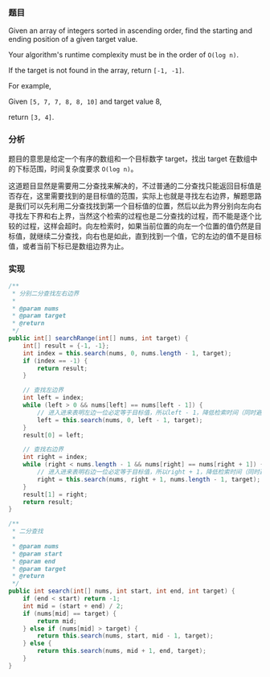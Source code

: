 ### 题目

Given an array of integers sorted in ascending order, find the starting and ending position of a given target value.

Your algorithm's runtime complexity must be in the order of `O(log n)`.

If the target is not found in the array, return `[-1, -1]`.

For example,

Given `[5, 7, 7, 8, 8, 10]` and target value 8,

return `[3, 4]`.

### 分析

题目的意思是给定一个有序的数组和一个目标数字 target，找出 target 在数组中的下标范围，时间复杂度要求 `O(log n)`。

这道题目显然是需要用二分查找来解决的，不过普通的二分查找只能返回目标值是否存在，这里需要找到的是目标值的范围，实际上也就是寻找左右边界，解题思路是我们可以先利用二分查找找到第一个目标值的位置，然后以此为界分别向左向右寻找左下界和右上界，当然这个检索的过程也是二分查找的过程，而不能是逐个比较的过程，这样会超时。向左检索时，如果当前位置的向左一个位置的值仍然是目标值，就继续二分查找，向右也是如此，直到找到一个值，它的左边的值不是目标值，或者当前下标已是数组边界为止。

### 实现

```java
/**
 * 分别二分查找左右边界
 *
 * @param nums
 * @param target
 * @return
 */
public int[] searchRange(int[] nums, int target) {
    int[] result = {-1, -1};
    int index = this.search(nums, 0, nums.length - 1, target);
    if (index == -1) {
        return result;
    }

    // 查找左边界
    int left = index;
    while (left > 0 && nums[left] == nums[left - 1]) {
        // 进入进来表明左边一位必定等于目标值，所以left - 1，降低检索时间（同时避免死循环）
        left = this.search(nums, 0, left - 1, target);
    }
    result[0] = left;

    // 查找右边界
    int right = index;
    while (right < nums.length - 1 && nums[right] == nums[right + 1]) {
        // 进入进来表明右边一位必定等于目标值，所以right + 1，降低检索时间（同时避免死循环）
        right = this.search(nums, right + 1, nums.length - 1, target);
    }
    result[1] = right;
    return result;
}

/**
 * 二分查找
 *
 * @param nums
 * @param start
 * @param end
 * @param target
 * @return
 */
public int search(int[] nums, int start, int end, int target) {
    if (end < start) return -1;
    int mid = (start + end) / 2;
    if (nums[mid] == target) {
        return mid;
    } else if (nums[mid] > target) {
        return this.search(nums, start, mid - 1, target);
    } else {
        return this.search(nums, mid + 1, end, target);
    }
}
```